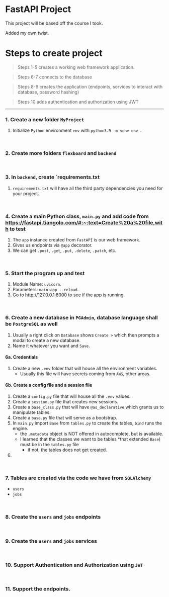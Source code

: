 # FastAPI Project

This project will be based off the course I took.

Added my own twist.

# Steps to create project

> Steps 1-5 creates a working web framework application. 

> Steps 6-7 connects to the database

> Steps 8-9 creates the application (endpoints, services to interact with database, password hashing)

> Steps 10 adds authentication and authorization using JWT 

---

### 1. Create a new folder `MyProject`
1. Initialize `Python` environment `env` with `python3.9 -m venv env `.

<br>

### 2. Create more folders `flexboard` and `backend`

<br>

### 3. In `backend`, create `requirements.txt
1. `requirements.txt` will have all the third party dependencies you need for your project.

<br>

### 4. Create a main Python class, `main.py` and add code from https://fastapi.tiangolo.com/#:~:text=Create%20a%20file,with to test
1. The `app` instance created from `FastAPI` is our web framework.
2. Gives us endpoints via `@app` decorator.
3. We can get `.post`, `.get`, `.put`, `.delete`, `.patch`, etc.

<br>

### 5. Start the program up and test
1. Module Name: `uvicorn`.
2. Parameters: `main:app --reload`.
3. Go to http://127.0.0.1:8000 to see if the app is running.

<br>

### 6. Create a new database in `PGAdmin`, database language shall be `PostgreSQL` as well
1. Usually a right click on `Database` shows `Create >` which then prompts a modal to create a new database.
2. Name it whatever you want and `Save`.

#### 6a. Credentials 
1. Create a new `.env` folder that will house all the environment variables.
   - Usually this file will have secrets coming from `AWS`, other areas.

#### 6b. Create a config file and a session file
1. Create a `config.py` file that will house all the `.env` values.
2. Create a `session.py` file that creates new sessions.
3. Create a `base_class.py` that will have `@as_declarative` which grants us to manipulate tables.
4. Create a `base.py` file that will serve as a bootstrap.
5. In `main.py` import `Base` from `tables.py` to create the tables, `bind` runs the engine.
   - the `.metadata` object is NOT offered in autocomplete, but is available.
   - I learned that the classes we want to be tables *that extended `Base`) must be in the `tables.py` file
     - if not, the tables does not get created. 
6. 

<br>

### 7. Tables are created via the code we have from `SQLAlchemy`
- `users`
- `jobs`

<br>

### 8. Create the `users` and `jobs` endpoints

<br>

### 9. Create the `users` and `jobs` services

<br>

### 10. Support Authentication and Authorization using `JWT`

<br>

### 11. Support the endpoints.
